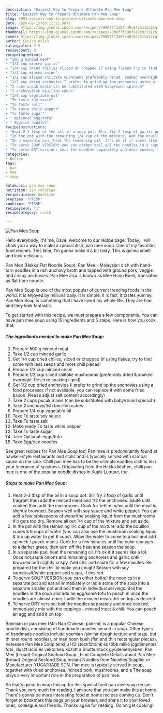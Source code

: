 ```yaml
---
description: "Easiest Way to Prepare Ultimate Pan Mee Soup"
title: "Easiest Way to Prepare Ultimate Pan Mee Soup"
slug: 1091-easiest-way-to-prepare-ultimate-pan-mee-soup
date: 2020-08-15T06:12:25.967Z
image: https://img-global.cpcdn.com/recipes/7890fff330fc49c8/751x532cq70/pan-mee-soup-recipe-main-photo.jpg
thumbnail: https://img-global.cpcdn.com/recipes/7890fff330fc49c8/751x532cq70/pan-mee-soup-recipe-main-photo.jpg
cover: https://img-global.cpcdn.com/recipes/7890fff330fc49c8/751x532cq70/pan-mee-soup-recipe-main-photo.jpg
author: Eunice Walsh
ratingvalue: 3.9
reviewcount: 8
recipeingredient:
- "500 g minced meat"
- "1/2 cup minced garlic"
- "1/4 cup dried chilies sliced or chopped if using flakes try to find some with less seeds and more chili pieces"
- "1/2 cup minced onion"
- "1/2 cup sliced shiitake mushrooms preferably dried  soaked overnight Reserve soaking liquid"
- "1/2 cup dried anchovies I prefer to grind up the anchovies using a food processor If not available you can replace it with some fried bacon Please adjust salt content accordingly"
- "2 cups pucuk manis can be substituted with babyround spinach"
- "2 anchovyfish bouillon cubes"
- "1/4 cup vegetable oil"
- "To taste soy sauce"
- "To taste salt"
- "To taste white pepper"
- "To taste sugar"
- " Optional eggstofu"
- " Eggrice noodles"
recipeinstructions:
- "Heat 2-3 tbsp of the oil in a soup pot. Stir fry 2 tbsp of garlic until fragrant then add the minced meat and 1/2 the anchovies. Sauté until cooked then add the mushrooms. Cook for 5-6 minutes until the meat is slightly browned. Season well with soy sauce and white pepper. You can add a few tablespoons of water/the soaking liquid from the mushrooms if it gets too dry. Remove all but 1/4 cup of the mixture and set aside."
- "In the pot with the remaining 1/4 cup of the mixture, add the bouillon cubes &amp; 6 cups of water (you can also use the mushroom soaking liquid &amp; top up water to get 6 cups). Allow the water to come to a boil and add spinach / pucuk manis. Cook for a few minutes until the color changes to a darker green, then turn off the heat and season the soup."
- "In a separate pan, heat the remaining oil. It’s ok if it seems like a lot. Once hot,sauté onions and remaining anchovies and garlic until browned and slightly crispy. Add chili and sauté for a few minutes. Be prepared for the chili to make you cough! Season with soy sauce/salt/white pepper and sugar, if desired."
- "To serve SOUP VERSION: you can either boil all the noodles in a separate pot and eat all immediately or ladle some of the soup into a separate smaller pot and boil them in individual servings. Boil the noodles in the soup and add an egg/some tofu to poach in once the noodles are almost done. Ladle the minced meat/chili on top as desired"
- "To serve DRY version: boil the noodles separately and once cooked, immediately mix with the toppings - minced meat &amp; chili. You can poach an egg and add it on top"
categories:
- Recipe
tags:
- pan
- mee
- soup

katakunci: pan mee soup 
nutrition: 224 calories
recipecuisine: American
preptime: "PT25M"
cooktime: "PT59M"
recipeyield: "1"
recipecategory: Lunch

---
```



![Pan Mee Soup](https://img-global.cpcdn.com/recipes/7890fff330fc49c8/751x532cq70/pan-mee-soup-recipe-main-photo.jpg)

Hello everybody, it's me, Dave, welcome to our recipe page. Today, I will show you a way to make a special dish, pan mee soup. One of my favorites food recipes. This time, I'm gonna make it a bit tasty. This is gonna smell and look delicious.

Pan Mee (Hakka Flat Noodle Soup). Pan Mee - Malaysian dish with hand-torn noodles in a rich anchovy broth and topped with ground pork, veggie and crispy anchovies. Pan Mee also is known as Mee Hoon Kueh, translated as flat flour noodle.

Pan Mee Soup is one of the most popular of current trending foods in the world. It is enjoyed by millions daily. It is simple, it is fast, it tastes yummy. Pan Mee Soup is something that I have loved my whole life. They are fine and they look fantastic.


To get started with this recipe, we must prepare a few components. You can have pan mee soup using 15 ingredients and 5 steps. Here is how you cook that.

<!--inarticleads1-->

##### The ingredients needed to make Pan Mee Soup:

1. Prepare 500 g minced meat
1. Take 1/2 cup minced garlic
1. Get 1/4 cup dried chilies, sliced or chopped (if using flakes, try to find some with less seeds and more chili pieces)
1. Prepare 1/2 cup minced onion
1. Prepare 1/2 cup sliced shiitake mushrooms (preferably dried &amp; soaked overnight. Reserve soaking liquid)
1. Get 1/2 cup dried anchovies (I prefer to grind up the anchovies using a food processor. If not available, you can replace it with some fried bacon. Please adjust salt content accordingly)
1. Take 2 cups pucuk manis (can be substituted with baby/round spinach)
1. Take 2 anchovy/fish bouillon cubes
1. Prepare 1/4 cup vegetable oil
1. Take To taste soy sauce
1. Take To taste salt
1. Make ready To taste white pepper
1. Take To taste sugar
1. Take  Optional: eggs/tofu
1. Take  Egg/rice noodles


See great recipes for Pan Mee Soup too! Pan mee is predominantly found at hawker-style restaurants and stalls and is typically served with sambal sauce on the side. Chilli pan mee has to be the ultimate noodles dish to test your tolerance of spiciness. Originating from the Hakka kitchen, chilli pan mee is one of the popular noodle dishes in Kuala Lumpur, the. 

<!--inarticleads2-->

##### Steps to make Pan Mee Soup:

1. Heat 2-3 tbsp of the oil in a soup pot. Stir fry 2 tbsp of garlic until fragrant then add the minced meat and 1/2 the anchovies. Sauté until cooked then add the mushrooms. Cook for 5-6 minutes until the meat is slightly browned. Season well with soy sauce and white pepper. You can add a few tablespoons of water/the soaking liquid from the mushrooms if it gets too dry. Remove all but 1/4 cup of the mixture and set aside.
1. In the pot with the remaining 1/4 cup of the mixture, add the bouillon cubes &amp; 6 cups of water (you can also use the mushroom soaking liquid &amp; top up water to get 6 cups). Allow the water to come to a boil and add spinach / pucuk manis. Cook for a few minutes until the color changes to a darker green, then turn off the heat and season the soup.
1. In a separate pan, heat the remaining oil. It’s ok if it seems like a lot. Once hot,sauté onions and remaining anchovies and garlic until browned and slightly crispy. Add chili and sauté for a few minutes. Be prepared for the chili to make you cough! Season with soy sauce/salt/white pepper and sugar, if desired.
1. To serve SOUP VERSION: you can either boil all the noodles in a separate pot and eat all immediately or ladle some of the soup into a separate smaller pot and boil them in individual servings. Boil the noodles in the soup and add an egg/some tofu to poach in once the noodles are almost done. Ladle the minced meat/chili on top as desired
1. To serve DRY version: boil the noodles separately and once cooked, immediately mix with the toppings - minced meat &amp; chili. You can poach an egg and add it on top


Banmian or pan mee (Min Nan Chinese: pán-mī) is a popular Chinese noodle dish, consisting of handmade noodles served in soup. Other types of handmade noodles include youmian (similar dough texture and taste, but thinner round noodles), or mee hoon kueh (flat and thin rectangular pieces). Keressen Pan Mee Soup témájú HD stockfotóink és több millió jogdíjmentes fotó, illusztráció és vektorkép között a Shutterstock gyűjteményében. Pan Mee (broad) Original Seafood Soup , Find Complete Details about Pan Mee (broad) Original Seafood Soup,Instant Noodles from Noodles Supplier or Manufacturer-YUGATRADE SDN. Pan mee is typically served in soup, together with dried anchovies, minced pork, mushrooms, and a The soup plays a very important role in the preparation of pan mee. 

So that's going to wrap this up for this special food pan mee soup recipe. Thank you very much for reading. I am sure that you can make this at home. There's gonna be more interesting food at home recipes coming up. Don't forget to bookmark this page on your browser, and share it to your loved ones, colleague and friends. Thanks again for reading. Go on get cooking!
